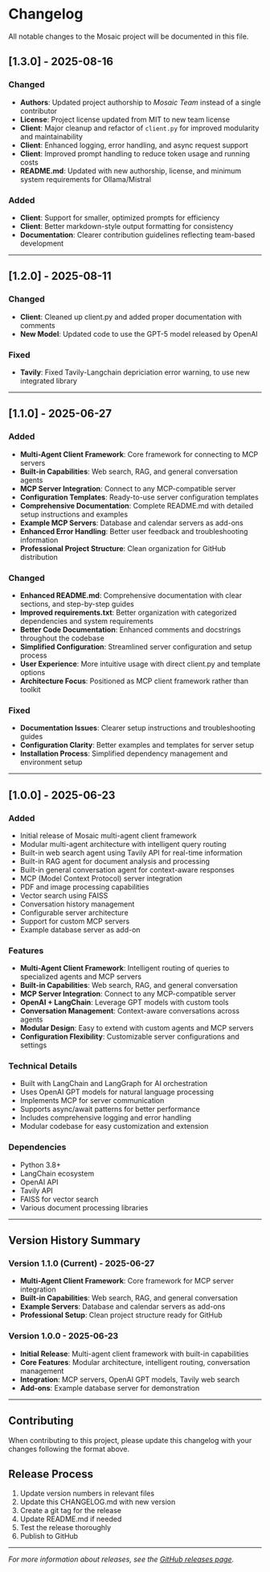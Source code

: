 # Changelog

All notable changes to the Mosaic project will be documented in this file.

## [1.3.0] - 2025-08-16

### Changed
- **Authors**: Updated project authorship to *Mosaic Team* instead of a single contributor
- **License**: Project license updated from MIT to new team license
- **Client**: Major cleanup and refactor of `client.py` for improved modularity and maintainability
- **Client**: Enhanced logging, error handling, and async request support
- **Client**: Improved prompt handling to reduce token usage and running costs
- **README.md**: Updated with new authorship, license, and minimum system requirements for Ollama/Mistral

### Added
- **Client**: Support for smaller, optimized prompts for efficiency
- **Client**: Better markdown-style output formatting for consistency
- **Documentation**: Clearer contribution guidelines reflecting team-based development

---

## [1.2.0] - 2025-08-11

### Changed
- **Client**: Cleaned up client.py and added proper documentation with comments
- **New Model**: Updated code to use the GPT-5 model released by OpenAI

### Fixed
- **Tavily**: Fixed Tavily-Langchain depriciation error warning, to use new integrated library

---

## [1.1.0] - 2025-06-27

### Added
- **Multi-Agent Client Framework**: Core framework for connecting to MCP servers
- **Built-in Capabilities**: Web search, RAG, and general conversation agents
- **MCP Server Integration**: Connect to any MCP-compatible server
- **Configuration Templates**: Ready-to-use server configuration templates
- **Comprehensive Documentation**: Complete README.md with detailed setup instructions and examples
- **Example MCP Servers**: Database and calendar servers as add-ons
- **Enhanced Error Handling**: Better user feedback and troubleshooting information
- **Professional Project Structure**: Clean organization for GitHub distribution

### Changed
- **Enhanced README.md**: Comprehensive documentation with clear sections, and step-by-step guides
- **Improved requirements.txt**: Better organization with categorized dependencies and system requirements
- **Better Code Documentation**: Enhanced comments and docstrings throughout the codebase
- **Simplified Configuration**: Streamlined server configuration and setup process
- **User Experience**: More intuitive usage with direct client.py and template options
- **Architecture Focus**: Positioned as MCP client framework rather than toolkit

### Fixed
- **Documentation Issues**: Clearer setup instructions and troubleshooting guides
- **Configuration Clarity**: Better examples and templates for server setup
- **Installation Process**: Simplified dependency management and environment setup

---

## [1.0.0] - 2025-06-23

### Added
- Initial release of Mosaic multi-agent client framework
- Modular multi-agent architecture with intelligent query routing
- Built-in web search agent using Tavily API for real-time information
- Built-in RAG agent for document analysis and processing
- Built-in general conversation agent for context-aware responses
- MCP (Model Context Protocol) server integration
- PDF and image processing capabilities
- Vector search using FAISS
- Conversation history management
- Configurable server architecture
- Support for custom MCP servers
- Example database server as add-on

### Features
- **Multi-Agent Client Framework**: Intelligent routing of queries to specialized agents and MCP servers
- **Built-in Capabilities**: Web search, RAG, and general conversation
- **MCP Server Integration**: Connect to any MCP-compatible server
- **OpenAI + LangChain**: Leverage GPT models with custom tools
- **Conversation Management**: Context-aware conversations across agents
- **Modular Design**: Easy to extend with custom agents and MCP servers
- **Configuration Flexibility**: Customizable server configurations and settings

### Technical Details
- Built with LangChain and LangGraph for AI orchestration
- Uses OpenAI GPT models for natural language processing
- Implements MCP for server communication
- Supports async/await patterns for better performance
- Includes comprehensive logging and error handling
- Modular codebase for easy customization and extension

### Dependencies
- Python 3.8+
- LangChain ecosystem
- OpenAI API
- Tavily API
- FAISS for vector search
- Various document processing libraries

---

## Version History Summary

### Version 1.1.0 (Current) - 2025-06-27
- **Multi-Agent Client Framework**: Core framework for MCP server integration
- **Built-in Capabilities**: Web search, RAG, and general conversation
- **Example Servers**: Database and calendar servers as add-ons
- **Professional Setup**: Clean project structure ready for GitHub

### Version 1.0.0 - 2025-06-23
- **Initial Release**: Multi-agent client framework with built-in capabilities
- **Core Features**: Modular architecture, intelligent routing, conversation management
- **Integration**: MCP servers, OpenAI GPT models, Tavily web search
- **Add-ons**: Example database server for demonstration

---

## Contributing

When contributing to this project, please update this changelog with your changes following the format above.

## Release Process

1. Update version numbers in relevant files
2. Update this CHANGELOG.md with new version
3. Create a git tag for the release
4. Update README.md if needed
5. Test the release thoroughly
6. Publish to GitHub

---

*For more information about releases, see the [GitHub releases page](https://github.com/garvit-mehra/mosaic/releases).* 
